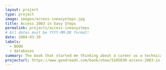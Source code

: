```yaml
---
layout: project
type: project
image: images/access-ineasysteps.jpg
title: Access 2003 in Easy Steps
permalink: projects/access-ineasysteps
# All dates must be YYYY-MM-DD format!
date: 2004-03-30
labels:
  - BOOK
  - databases
summary: The book that started me thinking about a career as a technical writer!
projecturl: https://www.goodreads.com/book/show/5165830-access-2003-in-easy-steps
---
```

